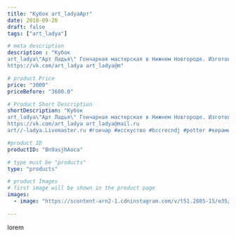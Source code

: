 ```yaml
---
title: "Кубок art_ladyaАрт"
date: 2018-09-20
draft: false
tags: ["art_ladya"]

# meta description
description : "Кубок
art_ladya\"Арт Ладья\" Гончарная мастерская в Нижнем Новгороде. Изготовление керамики и мастер//-классы по обучению. 
https://vk.com/art_ladya art_ladya@m"

# product Price
price: "3000"
priceBefore: "3600.0"

# Product Short Description
shortDescription: "Кубок
art_ladya\"Арт Ладья\" Гончарная мастерская в Нижнем Новгороде. Изготовление керамики и мастер//-классы по обучению. 
https://vk.com/art_ladya art_ladya@mail.ru 
art//-ladya.Livemaster.ru #гончар #исскуство #bccrecndj #potter #керамикадляинтерьера #керамикаручнаяработа #гончарнаямастерская #керамиканазаказ #handmade #посудаизглины #керамика #гончарнаяпосуда #эксклюзивнаякерамика #painter #dishes #decor #ceramicar #nntoday #claygoods #restaurant #earthenware #ceramic #design #magic #beaker #ceramicart #кубок #clay #авторскаякерамика"

#product ID
productID: "Bn9asjhAoca"

# type must be "products"
type: "products"

# product Images
# first image will be shown in the product page
images:
  - image: "https://scontent-arn2-1.cdninstagram.com/v/t51.2885-15/e35/41280361_693418487698703_1005904695124220878_n.jpg?se=7&tp=1&_nc_ht=scontent-arn2-1.cdninstagram.com&_nc_cat=111&_nc_ohc=akCJct8hGPYAX9tRJ9o&ccb=7-4&oh=9df11becbde12432bbe0483c354ab922&oe=60833E35&_nc_sid=86f79a&ig_cache_key=MTg3Mjc3MDQzMTA1NzAzNzA4Mg%3D%3D.2-ccb7-4"

---
```

lorem

